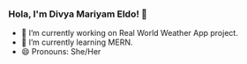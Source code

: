 

### Hola, I'm Divya Mariyam Eldo! 👋


<!--
**Divya-mariyam/Divya-mariyam** is a ✨ _special_ ✨ repository because its `README.md` (this file) appears on your GitHub profile.

Here are some ideas to get you started:
-->
- 🔭 I’m currently working on Real World Weather App project.
- 🌱 I’m currently learning MERN.
- 😄 Pronouns: She/Her



